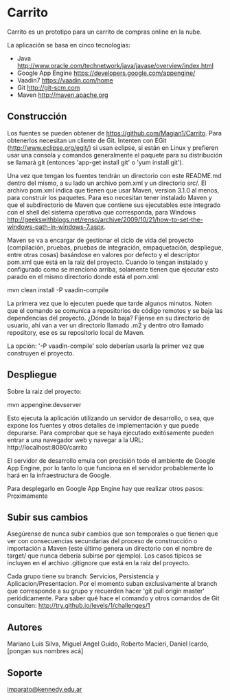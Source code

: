 Carrito
=======

Carrito es un prototipo para un carrito de compras online en la nube.

La aplicación se basa en cinco tecnologías:
* Java                http://www.oracle.com/technetwork/java/javase/overview/index.html
* Google App Engine   https://developers.google.com/appengine/
* Vaadin7             https://vaadin.com/home
* Git                 http://git-scm.com
* Maven               http://maven.apache.org

Construcción
---------

Los fuentes se pueden obtener de https://github.com/Magian1/Carrito.
Para obtenerlos necesitan un cliente de Git. Intenten con EGit (http://www.eclipse.org/egit/) si usan eclipse, si están en Linux y prefieren usar una consola y comandos generalmente el paquete para su distribución se llamará git (entonces 'app-get install git' o 'yum install git').

Una vez que tengan los fuentes tendrán un directorio con este README.md dentro del mismo, a su lado un archivo pom.xml y un directorio src/.
El archivo pom.xml indica que tienen que usar Maven, version 3.1.0 al menos, para construir los paquetes. Para eso necesitan tener instalado Maven y que el subdirectorio de Maven que contiene sus ejecutables este integrado con el shell del sistema operativo que corresponda, para Windows http://geekswithblogs.net/renso/archive/2009/10/21/how-to-set-the-windows-path-in-windows-7.aspx.

Maven se va a encargar de gestionar el ciclo de vida del proyecto (compilación, pruebas, pruebas de integración, empaquetación, despliegue, entre otras cosas) basándose en valores por defecto y el descriptor pom.xml que está en la raiz del proyecto. Cuando lo tengan instalado y configurado como se mencionó arriba, solamente tienen que ejecutar esto parado en el mismo directorio donde está el pom.xml:

  mvn clean install -P vaadin-compile

La primera vez que lo ejecuten puede que tarde algunos minutos.
Noten que el comando se comunica a repositorios de código remotos y se baja las dependencias del proyecto. ¿Dónde lo baja? Fíjense en su directorio de usuario, ahí van a ver un directorio llamado .m2 y dentro otro llamado repository, ese es su repositorio local de Maven.

La opción: '-P vaadin-compile' solo deberían usarla la primer vez que construyen el proyecto.

Despliegue
-

Sobre la raiz del proyecto:

  mvn appengine:devserver

Esto ejecuta la aplicación utilizando un servidor de desarrollo, o sea, que expone los fuentes y otros detalles de implementación y que puede depurarse. Para comprobar que se haya ejecutado exitósamente pueden entrar a una navegador web y navegar a la URL: http://localhost:8080/carrito

El servidor de desarrollo emula con precisión todo el ambiente de Google App Engine, por lo tanto lo que funciona en el servidor probablemente lo hará en la infraestructura de Google.

Para desplegarlo en Google App Engine hay que realizar otros pasos:
Proximamente

Subir sus cambios
-

Asegúrense de nunca subir cambios que son temporales o que tienen que ver con consecuencias secundarias del proceso de construcción o importación a Maven (este último genera un directorio con el nombre de target/ que nunca debería subirse por ejemplo). Los casos típicos se incluyen en el archivo .gitignore que está en la raiz del proyecto.

Cada grupo tiene su branch: Servicios, Persistencia y Aplicacion/Presentacion. Por el momento suban exclusivamente al branch que corresponde a su grupo y recuerden hacer 'git pull origin master' periódicamente. Para saber qué hace el comando y otros comandos de Git consulten: http://try.github.io/levels/1/challenges/1

Autores
-

Mariano Luis Silva, Miguel Angel Guido, Roberto Macieri, Daniel Icardo, [pongan sus nombres acá]

Soporte
-

imparato@kennedy.edu.ar
